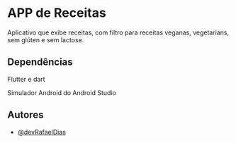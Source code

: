 
# APP de Receitas

Aplicativo que exibe receitas, com filtro para receitas veganas, vegetarians, sem glúten e sem lactose.


## Dependências

Flutter e dart

Simulador Android do Android Studio
## Autores

- [@devRafaelDias](https://github.com/devRafaelDias)

